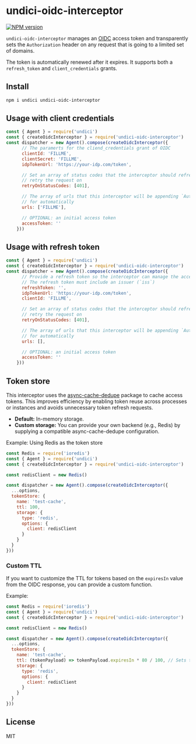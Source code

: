 # undici-oidc-interceptor


[![NPM version](https://img.shields.io/npm/v/undici-oidc-interceptor.svg?style=flat)](https://www.npmjs.com/package/undici-oidc-interceptor)

`undici-oidc-interceptor` manages an [OIDC](https://openid.net/specs/openid-connect-core-1_0.html) access token and transparently sets the `Authorization` header on any
request that is going to a limited set of domains.

The token is automatically renewed after it expires. It supports both a `refresh_token`
and `client_credentials` grants.

## Install

```bash
npm i undici undici-oidc-interceptor
```

## Usage with client credentials

```js
const { Agent } = require('undici')
const { createOidcInterceptor } = require('undici-oidc-interceptor')
const dispatcher = new Agent().compose(createOidcInterceptor({
      // The paramerts for the cliend_credentials grant of OIDC
      clientId: 'FILLME',
      clientSecret: 'FILLME',
      idpTokenUrl: 'https://your-idp.com/token',

      // Set an array of status codes that the interceptor should refresh and
      // retry the request on
      retryOnStatusCodes: [401],

      // The array of urls that this interceptor will be appending `Authorization` header
      // for automatically
      urls: ['FILLME'],

      // OPTIONAL: an initial access token
      accessToken: ''
    }))
``` 

## Usage with refresh token

```js
const { Agent } = require('undici')
const { createOidcInterceptor } = require('undici-oidc-interceptor')
const dispatcher = new Agent().compose(createOidcInterceptor({
      // Provide a refresh token so the interceptor can manage the access token
      // The refresh token must include an issuer (`iss`)
      refreshToken: '',
      idpTokenUrl: 'https://your-idp.com/token',
      clientId: 'FILLME',

      // Set an array of status codes that the interceptor should refresh and
      // retry the request on
      retryOnStatusCodes: [401],

      // The array of urls that this interceptor will be appending `Authorization` header
      // for automatically
      urls: [],

      // OPTIONAL: an initial access token
      accessToken: ''
    }))
``` 

## Token store

This interceptor uses the [async-cache-dedupe](https://github.com/mcollina/async-cache-dedupe) package to cache access tokens. This improves efficiency by enabling token reuse across processes or instances and avoids unnecessary token refresh requests.

- **Default:** In-memory storage.
- **Custom storage:** You can provide your own backend (e.g., Redis) by supplying a compatible async-cache-dedupe configuration.

Example: Using Redis as the token store
```js
const Redis = require('ioredis')
const { Agent } = require('undici')
const { createOidcInterceptor } = require('undici-oidc-interceptor')

const redisClient = new Redis()

const dispatcher = new Agent().compose(createOidcInterceptor({
  ...options,
  tokenStore: {
    name: 'test-cache',
    ttl: 100,
    storage: { 
      type: 'redis', 
      options: { 
        client: redisClient 
      } 
    }
  }
}))
```

### Custom TTL
If you want to customize the TTL for tokens based on the `expiresIn` value from the OIDC response, you can provide a custom function.

Example:
```js
const Redis = require('ioredis')
const { Agent } = require('undici')
const { createOidcInterceptor } = require('undici-oidc-interceptor')

const redisClient = new Redis()

const dispatcher = new Agent().compose(createOidcInterceptor({
  ...options,
  tokenStore: {
    name: 'test-cache',
    ttl: (tokenPayload) => tokenPayload.expiresIn * 80 / 100, // Sets token TTL to 80% of the OIDC expiry time
    storage: { 
      type: 'redis', 
      options: { 
        client: redisClient 
      } 
    }
  }
}))
```

## License

MIT
